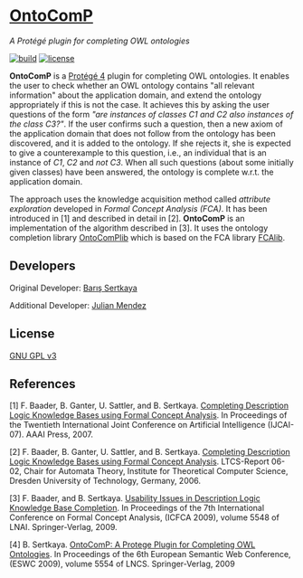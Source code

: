 # [OntoComP](https://julianmendez.github.io/ontocomp/)

*A Protégé plugin for completing OWL ontologies*

[![build](https://travis-ci.org/julianmendez/ontocomp.png?branch=master)](https://travis-ci.org/julianmendez/ontocomp)
[![license](https://img.shields.io/badge/license-LGPL%203.0-blue.svg)](https://www.gnu.org/licenses/lgpl-3.0.txt)


**OntoComP** is a [Protégé 4](https://protege.stanford.edu/) plugin for completing OWL ontologies. It enables the user to check whether an OWL ontology contains "all relevant information" about the application domain, and extend the ontology appropriately if this is not the case. It achieves this by asking the user questions of the form *"are instances of classes C1 and C2 also instances of the class C3?"*. If the user confirms such a question, then a new axiom of the application domain that does not follow from the ontology has been discovered, and it is added to the ontology. If she rejects it, she is expected to give a counterexample to this question, i.e., an individual that is an instance of *C1*, *C2* and *not C3*. When all such questions (about some initially given classes) have been answered, the ontology is complete w.r.t. the application domain.

The approach uses the knowledge acquisition method called *attribute exploration* developed in *Formal Concept Analysis (FCA)*. It has been introduced in [1] and described in detail in [2]. **OntoComP** is an implementation of the algorithm described in [3]. It uses the ontology completion library [OntoComPlib](https://github.com/julianmendez/ontocomplib/) which is based on the FCA library [FCAlib](https://github.com/julianmendez/fcalib/).


## Developers

Original Developer: [Barış Sertkaya](https://sites.google.com/site/sertkayabaris/)

Additional Developer: [Julian Mendez](https://julianmendez.github.io)


## License

[GNU GPL v3](http://www.gnu.org/licenses/gpl-3.0.txt)


## References

[1] F. Baader, B. Ganter, U. Sattler, and B. Sertkaya. [Completing Description Logic Knowledge Bases using Formal Concept Analysis](https://lat.inf.tu-dresden.de/research/papers/2007/BGSS-IJCAI07.pdf). In Proceedings of the Twentieth International Joint Conference on Artificial Intelligence (IJCAI-07). AAAI Press, 2007.

[2] F. Baader, B. Ganter, U. Sattler, and B. Sertkaya. [Completing Description Logic Knowledge Bases using Formal Concept Analysis](https://lat.inf.tu-dresden.de/research/reports/2006/BGSS-LTCS-06-02.pdf). LTCS-Report 06-02, Chair for Automata Theory, Institute for Theoretical Computer Science, Dresden University of Technology, Germany, 2006.

[3] F. Baader, and B. Sertkaya. [Usability Issues in Description Logic Knowledge Base Completion](https://lat.inf.tu-dresden.de/research/papers/2009/BaSe09.pdf). In Proceedings of the 7th International Conference on Formal Concept Analysis, (ICFCA 2009), volume 5548 of LNAI. Springer-Verlag, 2009.

[4] B. Sertkaya. [OntoComP: A Protege Plugin for Completing OWL Ontologies](https://lat.inf.tu-dresden.de/research/papers/2009/Sert09b.pdf). In Proceedings of the 6th European Semantic Web Conference, (ESWC 2009), volume 5554 of LNCS. Springer-Verlag, 2009


